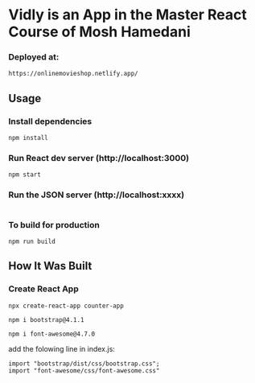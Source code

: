 # Vidly is an App in the Master React Course of Mosh Hamedani
### Deployed at:

```
https://onlinemovieshop.netlify.app/
```

## Usage

### Install dependencies

```
npm install
```

### Run React dev server (http://localhost:3000)

```
npm start
```

### Run the JSON server (http://localhost:xxxx)

```

```

### To build for production

```
npm run build
```

## How It Was Built

### Create React App

```
npx create-react-app counter-app
```

```
npm i bootstrap@4.1.1 
```

```
npm i font-awesome@4.7.0
```
add the folowing line in index.js:

```
import "bootstrap/dist/css/bootstrap.css";
import "font-awesome/css/font-awesome.css"
```